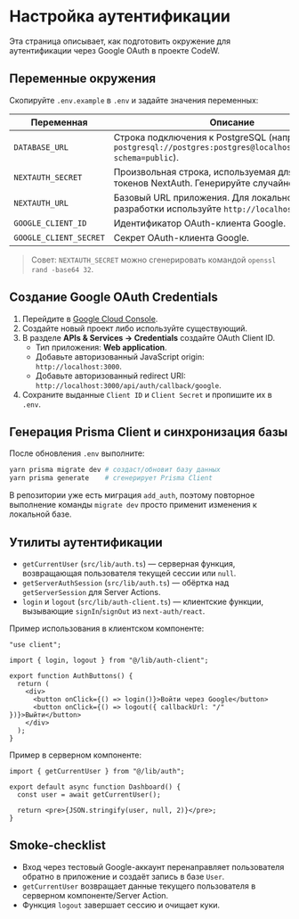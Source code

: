 # Настройка аутентификации

Эта страница описывает, как подготовить окружение для аутентификации через Google OAuth в проекте CodeW.

## Переменные окружения

Скопируйте `.env.example` в `.env` и задайте значения переменных:

| Переменная             | Описание                                                                                                         |
| ---------------------- | ---------------------------------------------------------------------------------------------------------------- |
| `DATABASE_URL`         | Строка подключения к PostgreSQL (например, `postgresql://postgres:postgres@localhost:5432/codew?schema=public`). |
| `NEXTAUTH_SECRET`      | Произвольная строка, используемая для подписи токенов NextAuth. Генерируйте случайное значение.                  |
| `NEXTAUTH_URL`         | Базовый URL приложения. Для локальной разработки используйте `http://localhost:3000`.                            |
| `GOOGLE_CLIENT_ID`     | Идентификатор OAuth-клиента Google.                                                                              |
| `GOOGLE_CLIENT_SECRET` | Секрет OAuth-клиента Google.                                                                                     |

> Совет: `NEXTAUTH_SECRET` можно сгенерировать командой `openssl rand -base64 32`.

## Создание Google OAuth Credentials

1. Перейдите в [Google Cloud Console](https://console.cloud.google.com/).
2. Создайте новый проект либо используйте существующий.
3. В разделе **APIs & Services → Credentials** создайте OAuth Client ID.
   - Тип приложения: **Web application**.
   - Добавьте авторизованный JavaScript origin: `http://localhost:3000`.
   - Добавьте авторизованный redirect URI: `http://localhost:3000/api/auth/callback/google`.
4. Сохраните выданные `Client ID` и `Client Secret` и пропишите их в `.env`.

## Генерация Prisma Client и синхронизация базы

После обновления `.env` выполните:

```bash
yarn prisma migrate dev # создаст/обновит базу данных
yarn prisma generate    # сгенерирует Prisma Client
```

В репозитории уже есть миграция `add_auth`, поэтому повторное выполнение команды `migrate dev` просто применит изменения к локальной базе.

## Утилиты аутентификации

- `getCurrentUser` (`src/lib/auth.ts`) — серверная функция, возвращающая пользователя текущей сессии или `null`.
- `getServerAuthSession` (`src/lib/auth.ts`) — обёртка над `getServerSession` для Server Actions.
- `login` и `logout` (`src/lib/auth-client.ts`) — клиентские функции, вызывающие `signIn`/`signOut` из `next-auth/react`.

Пример использования в клиентском компоненте:

```tsx
"use client";

import { login, logout } from "@/lib/auth-client";

export function AuthButtons() {
  return (
    <div>
      <button onClick={() => login()}>Войти через Google</button>
      <button onClick={() => logout({ callbackUrl: "/" })}>Выйти</button>
    </div>
  );
}
```

Пример в серверном компоненте:

```tsx
import { getCurrentUser } from "@/lib/auth";

export default async function Dashboard() {
  const user = await getCurrentUser();

  return <pre>{JSON.stringify(user, null, 2)}</pre>;
}
```

## Smoke-checklist

- Вход через тестовый Google-аккаунт перенаправляет пользователя обратно в приложение и создаёт запись в базе `User`.
- `getCurrentUser` возвращает данные текущего пользователя в серверном компоненте/Server Action.
- Функция `logout` завершает сессию и очищает куки.
